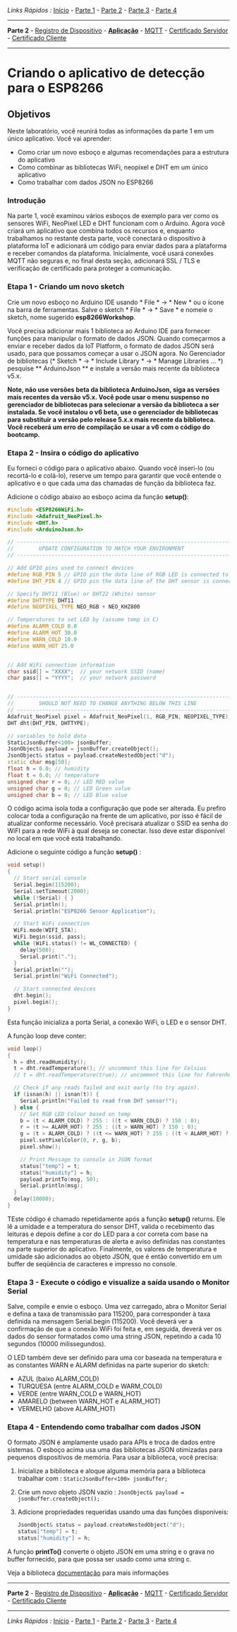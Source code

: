 *Links Rápidos :*
[Início](/README.pt.md) - [Parte 1](../part1/README.md) - [Parte 2](../part2/README.md) - [Parte 3](../part3/README.md) - [Parte 4](../part4/README.md)
***
**Parte 2** - [Registro de Dispositivo](DEVICE.md) - [**Aplicação**](APP.md) - [MQTT](MQTT.md) - [Certificado Servidor](CERT1.md) - [Certificado Cliente](CERT2.md)
***

# Criando o aplicativo de detecção para o ESP8266

## Objetivos

Neste laboratório, você reunirá todas as informações da parte 1 em um único aplicativo. Você vai aprender:

- Como criar um novo esboço e algumas recomendações para a estrutura do aplicativo
- Como combinar as bibliotecas WiFi, neopixel e DHT em um único aplicativo
- Como trabalhar com dados JSON no ESP8266

### Introdução

Na parte 1, você examinou vários esboços de exemplo para ver como os sensores WiFi, NeoPixel LED e DHT funcionam com o Arduino. Agora você criará um aplicativo que combina todos os recursos e, enquanto trabalhamos no restante desta parte, você conectará o dispositivo à plataforma IoT e adicionará um código para enviar dados para a plataforma e receber comandos da plataforma. Inicialmente, você usará conexões MQTT não seguras e, no final desta seção, adicionará SSL / TLS e verificação de certificado para proteger a comunicação.

### Etapa 1 - Criando um novo sketch

Crie um novo esboço no Arduino IDE usando * File * -> * New * ou o ícone na barra de ferramentas. Salve o sketch * File * -> * Save * e nomeie o sketch, nome sugerido **esp8266Workshop**.

Você precisa adicionar mais 1 biblioteca ao Arduino IDE para fornecer funções para manipular o formato de dados JSON. Quando começarmos a enviar e receber dados da IoT Platform, o formato de dados JSON será usado, para que possamos começar a usar o JSON agora. No Gerenciador de bibliotecas (* Sketch * -> * Include Library * -> * Manage Libraries ... *) pesquise ** ArduinoJson ** e instale a versão mais recente da biblioteca v5.x.

**Note, não use versões beta da biblioteca ArduinoJson, siga as versões mais recentes da versão v5.x. Você pode usar o menu suspenso no gerenciador de bibliotecas para selecionar a versão da biblioteca a ser instalada. Se você instalou o v6 beta, use o gerenciador de bibliotecas para substituir a versão pelo release 5.x.x mais recente da biblioteca. Você receberá um erro de compilação se usar a v6 com o código do bootcamp.**

### Etapa 2 - Insira o código do aplicativo

Eu forneci o código para o aplicativo abaixo. Quando você inseri-lo (ou recortá-lo e colá-lo), reserve um tempo para garantir que você entende o aplicativo e o que cada uma das chamadas de função da biblioteca faz.

Adicione o código abaixo ao esboço acima da função **setup()**:

```C++
#include <ESP8266WiFi.h>
#include <Adafruit_NeoPixel.h>
#include <DHT.h>
#include <ArduinoJson.h>

// --------------------------------------------------------------------------------------------
//        UPDATE CONFIGURATION TO MATCH YOUR ENVIRONMENT
// --------------------------------------------------------------------------------------------

// Add GPIO pins used to connect devices
#define RGB_PIN 5 // GPIO pin the data line of RGB LED is connected to
#define DHT_PIN 4 // GPIO pin the data line of the DHT sensor is connected to

// Specify DHT11 (Blue) or DHT22 (White) sensor
#define DHTTYPE DHT11
#define NEOPIXEL_TYPE NEO_RGB + NEO_KHZ800

// Temperatures to set LED by (assume temp in C)
#define ALARM_COLD 0.0
#define ALARM_HOT 30.0
#define WARN_COLD 10.0
#define WARN_HOT 25.0


// Add WiFi connection information
char ssid[] = "XXXX";  // your network SSID (name)
char pass[] = "YYYY";  // your network password


// --------------------------------------------------------------------------------------------
//        SHOULD NOT NEED TO CHANGE ANYTHING BELOW THIS LINE
// --------------------------------------------------------------------------------------------
Adafruit_NeoPixel pixel = Adafruit_NeoPixel(1, RGB_PIN, NEOPIXEL_TYPE);
DHT dht(DHT_PIN, DHTTYPE);

// variables to hold data
StaticJsonBuffer<100> jsonBuffer;
JsonObject& payload = jsonBuffer.createObject();
JsonObject& status = payload.createNestedObject("d");
static char msg[50];
float h = 0.0; // humidity
float t = 0.0; // temperature
unsigned char r = 0; // LED RED value
unsigned char g = 0; // LED Green value
unsigned char b = 0; // LED Blue value

```

O código acima isola toda a configuração que pode ser alterada. Eu prefiro colocar toda a configuração na frente de um aplicativo, por isso é fácil de atualizar conforme necessário. Você precisará atualizar o SSID ea senha do WiFI para a rede WiFi à qual deseja se conectar. Isso deve estar disponível no local em que você está trabalhando.

Adicione o seguinte código a função **setup()** :

```C++
void setup()
{
  // Start serial console
  Serial.begin(115200);
  Serial.setTimeout(2000);
  while (!Serial) { }
  Serial.println();
  Serial.println("ESP8266 Sensor Application");

  // Start WiFi connection
  WiFi.mode(WIFI_STA);
  WiFi.begin(ssid, pass);
  while (WiFi.status() != WL_CONNECTED) {
    delay(500);
    Serial.print(".");
  }
  Serial.println("");
  Serial.println("WiFi Connected");

  // Start connected devices
  dht.begin();
  pixel.begin();
}
```

Esta função inicializa a porta Serial, a conexão WiFi, o LED e o sensor DHT.

A função loop deve conter:

```C++
void loop()
{
  h = dht.readHumidity();
  t = dht.readTemperature(); // uncomment this line for Celsius
  // t = dht.readTemperature(true); // uncomment this line for Fahrenheit

  // Check if any reads failed and exit early (to try again).
  if (isnan(h) || isnan(t)) {
    Serial.println("Failed to read from DHT sensor!");
  } else {
    // Set RGB LED Colour based on temp
    b = (t < ALARM_COLD) ? 255 : ((t < WARN_COLD) ? 150 : 0);
    r = (t >= ALARM_HOT) ? 255 : ((t > WARN_HOT) ? 150 : 0);
    g = (t > ALARM_COLD) ? ((t <= WARN_HOT) ? 255 : ((t < ALARM_HOT) ? 150 : 0)) : 0;
    pixel.setPixelColor(0, r, g, b);
    pixel.show();

    // Print Message to console in JSON format
    status["temp"] = t;
    status["humidity"] = h;
    payload.printTo(msg, 50);
    Serial.println(msg);
  }
  delay(10000);
}
```

TEste código é chamado repetidamente após a função **setup()** returns.  Ele lê a umidade e a temperatura do sensor DHT, valida o recebimento das leituras e depois define a cor do LED para a cor correta com base na temperatura e nas temperaturas de alerta e aviso definidas nas constantes na parte superior do aplicativo. Finalmente, os valores de temperatura e umidade são adicionados ao objeto JSON, que é então convertido em um buffer de seqüência de caracteres e impresso no console.

### Etapa 3 - Execute o código e visualize a saída usando o Monitor Serial

Salve, compile e envie o esboço. Uma vez carregado, abra o Monitor Serial e defina a taxa de transmissão para 115200, para corresponder à taxa definida na mensagem Serial.begin (115200). Você deverá ver a confirmação de que a conexão WiFi foi feita e, em seguida, deverá ver os dados do sensor formatados como uma string JSON, repetindo a cada 10 segundos (10000 milissegundos).

O LED também deve ser definido para uma cor baseada na temperatura e as constantes WARN e ALARM definidas na parte superior do sketch:

- AZUL (baixo ALARM_COLD)
- TURQUESA (entre ALARM_COLD e WARM_COLD)
- VERDE (entre WARN_COLD e WARN_HOT)
- AMARELO (between WARN_HOT e ALARM_HOT)
- VERMELHO (above ALARM_HOT)

### Etapa 4 - Entendendo como trabalhar com dados JSON

O formato JSON é amplamente usado para APIs e troca de dados entre sistemas. O esboço acima usa uma das bibliotecas JSON otimizadas para pequenos dispositivos de memória. Para usar a biblioteca, você precisa:

1. Inicialize a biblioteca e aloque alguma memória para a biblioteca trabalhar com : `StaticJsonBuffer<100> jsonBuffer;`
2. Crie um novo objeto JSON vazio : `JsonObject& payload = jsonBuffer.createObject();`
3. Adicione propriedades requeridas usando uma das funções disponíveis:

    ```C++
    JsonObject& status = payload.createNestedObject("d");
    status["temp"] = t;
    status["humidity"] = h;
    ```

A função **printTo()**  converte o objeto JSON em uma string e o grava no buffer fornecido, para que possa ser usado como uma string c.

Veja a biblioteca [documentação](https://arduinojson.org/?utm_source=meta&utm_medium=library.properties) para mais informações

***
**Parte 2** - [Registro de Dispositivo](DEVICE.md) - [**Aplicação**](APP.md) - [MQTT](MQTT.md) - [Certificado Servidor](CERT1.md) - [Certificado Cliente](CERT2.md)
***
*Links Rápidos :*
[Início](/README.pt.md) - [Parte 1](../part1/README.md) - [Parte 2](../part2/README.md) - [Parte 3](../part3/README.md) - [Parte 4](../part4/README.md)